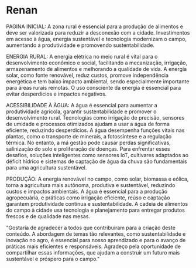 # Renan

PAGINA INICIAL:
  A zona rural é essencial para a produção de alimentos e deve ser valorizada para reduzir a desconexão com a cidade. Investimentos em acesso à água, energia sustentável e tecnologia modernizam o campo, aumentando a produtividade e promovendo sustentabilidade.

ENERGIA RURAL:
  A energia elétrica no meio rural é vital para o desenvolvimento econômico e social, facilitando a mecanização, irrigação, armazenamento de alimentos e melhorando a qualidade de vida. A energia solar, como fonte renovável, reduz custos, promove independência energética e tem baixo impacto ambiental, sendo especialmente importante para áreas rurais remotas. O uso consciente da energia é essencial para evitar desperdícios e impactos negativos.

ACESSIBILIDADE À ÀGUA:
  A água é essencial para aumentar a produtividade agrícola, garantir sustentabilidade e promover o desenvolvimento rural. Tecnologias como irrigação de precisão, sensores de umidade e processos otimizados ajudam a usar a água de forma eficiente, reduzindo desperdícios. A água desempenha funções vitais nas plantas, como o transporte de minerais, a fotossíntese e a regulação térmica. No entanto, a má gestão pode causar perdas significativas, salinização do solo e proliferação de doenças. Para enfrentar esses desafios, soluções inteligentes como sensores IoT, cultivares adaptados ao déficit hídrico e sistemas de captação de água da chuva são fundamentais para uma agricultura sustentável.

PRODUÇÃO:
   A energia renovável no campo, como solar, biomassa e eólica, torna a agricultura mais autônoma, produtiva e sustentável, reduzindo custos e impactos ambientais. A água é essencial para a produção agropecuária, e práticas como irrigação eficiente, reúso e captação garantem produtividade contínua e sustentabilidade. A cadeia de alimentos do campo à cidade usa tecnologia e planejamento para entregar produtos frescos e de qualidade nas mesas.


"Gostaria de agradecer a todos que contribuíram para a criação deste conteúdo. A abordagem de temas tão relevantes, como sustentabilidade e inovação no agro, é essencial para nosso aprendizado e para o avanço de práticas mais eficientes e responsáveis. Agradeço pela oportunidade de compartilhar essas informações, que ajudam a construir um futuro mais sustentável e próspero para o campo."












